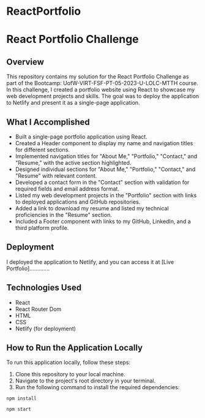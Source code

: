 # ReactPortfolio
# React Portfolio Challenge

## Overview

This repository contains my solution for the React Portfolio Challenge as part of the Bootcamp: UofW-VIRT-FSF-PT-05-2023-U-LOLC-MTTH course. In this challenge, I created a portfolio website using React to showcase my web development projects and skills. The goal was to deploy the application to Netlify and present it as a single-page application.

## What I Accomplished

- Built a single-page portfolio application using React.
- Created a Header component to display my name and navigation titles for different sections.
- Implemented navigation titles for "About Me," "Portfolio," "Contact," and "Resume," with the active section highlighted.
- Designed individual sections for "About Me," "Portfolio," "Contact," and "Resume" with relevant content.
- Developed a contact form in the "Contact" section with validation for required fields and email address format.
- Listed my web development projects in the "Portfolio" section with links to deployed applications and GitHub repositories.
- Added a link to download my resume and listed my technical proficiencies in the "Resume" section.
- Included a Footer component with links to my GitHub, LinkedIn, and a third platform profile.

## Deployment

I deployed the application to Netlify, and you can access it at [Live Portfolio].............



## Technologies Used

- React
- React Router Dom
- HTML
- CSS
- Netlify (for deployment)

## How to Run the Application Locally

To run this application locally, follow these steps:

1. Clone this repository to your local machine.
2. Navigate to the project's root directory in your terminal.
3. Run the following command to install the required dependencies:

```shell
npm install

npm start

